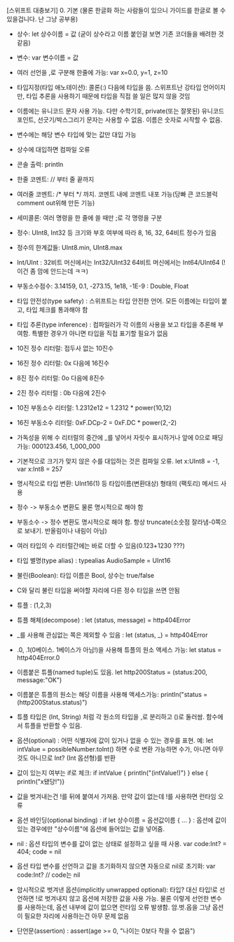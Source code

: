 [스위프트 대충보기] 0. 기본
(물론 한글화 하는 사람들이 있으니 가이드를 한글로 볼 수 있을겁니다. 난 그냥 공부용)

- 상수: let 상수이름 = 값 (굳이 상수라고 이름 붙인걸 보면 기존 코더들을 배려한 것 같음)

- 변수: var 변수이름 = 값

- 여러 선언을 ,로 구분해 한줄에 가능: var x=0.0, y=1, z=10

- 타입지정(타입 애노테이션): 콜론(:) 다음에 타입을 씀. 스위프트난 강타입 언어이지만, 타입 추론을 사용하기 때문에 타입을 직접 쓸 일은 많지 않을 것임

- 이름에는 유니코드 문자 사용 가능. 다만 수학기호, private(또는 잘못된) 유니코드 포인트, 선긋기/박스그리기 문자는 사용할 수 없음. 이름은 숫자로 시작할 수 없음.

- 변수에는 해당 변수 타입에 맞는 값만 대입 가능

- 상수에 대입하면 컴파일 오류

- 콘솔 출력: println

- 한줄 코멘트: // 부터 줄 끝까지

- 여러줄 코멘트: /* 부터 */ 까지. 코멘트 내에 코멘트 내포 가능(당빠 큰 코드블럭 comment out위해 만든 기능)

- 세미콜론: 여러 명령을 한 줄에 쓸 때만 ;로 각 명령을 구분

- 정수: UInt8, Int32 등 크기와 부호 여부에 따라 8, 16, 32, 64비트 정수가 있음

- 정수의 한계값들: UInt8.min, UInt8.max

- Int/UInt : 32비트 머신에서는 Int32/UInt32 64비트 머신에서는 Int64/UInt64 (! 이건 좀 맘에 안드는데 ㅋㅋ)

- 부동소수점수: 3.14159, 0.1, -273.15, 1e18, -1E-9 : Double, Float

- 타입 안전성(type safety) : 스위프트는 타입 안전한 언어. 모든 이름에는 타입이 붙고, 타입 체크를 통과해야 함

- 타입 추론(type inference) : 컴파일러가 각 이름의 사용을 보고 타입을 추론해 부여함. 특별한 경우가 아니면 타입을 직접 표기할 필요가 없음

- 10진 정수 리터럴: 접두사 없는 10진수

- 16진 정수 리터럴: 0x 다음에 16진수

- 8진 정수 리터럴: 0o 다음에 8진수

- 2진 정수 리터럴 : 0b 다음에 2진수

- 10진 부동소수 리터럴: 1.2312e12 = 1.2312 * power(10,12)

- 16진 부동소수 리터럴: 0xF.DCp-2 = 0xF.DC * power(2,-2)

- 가독성을 위해 수 리터럴의 중간에 _를 넣어서 자릿수 표시하거나 앞에 0으로 패딩 가능: 000123.456, 1_000_000

- 기본적으로 크기가 맞지 않은 수를 대입하는 것은 컴파일 오류. let x:UInt8 = -1, var x:Int8 = 257

- 명시적으로 타입 변환: UInt16(1) 등 타입이름(변환대상) 형태의 (팩토리) 메서드 사용

- 정수 -> 부동소수 변환도 물론 명시적으로 해야 함

- 부동소수 -> 정수 변환도 명시적으로 해야 함. 항상 truncate(소숫점 잘라냄-0쪽으로 보내기. 반올림이나 내림이 아님)

- 여러 타입의 수 리터럴간에는 바로 더할 수 있음(0.123+1230 ???)

- 타입 별명(type alias) : typealias AudioSample = UInt16

- 불린(Boolean): 타입 이름은 Bool, 상수는 true/false

- C와 달리 불린 타입을 써야할 자리에 다른 정수 타입을 쓰면 안됨

- 튜플 : (1,2,3)

- 튜플 해체(decompose) : let (status, message) = http404Error

- _를 사용해 관심없는 쪽은 제외할 수 있음 : let (status, _) = http404Error

- .0, .1(0베이스. 1베이스가 아님!)을 사용해 튜플의 원소 액세스 가능: let status = http404Error.0

- 이름붙은 튜플(named tuple)도 있음. let http200Status = (status:200, message:"OK")

- 이름붙은 튜플의 원소는 해당 이름을 사용해 액세스가능: println("status = \(http200Status.status)")

- 튜플 타입은 (Int, String) 처럼 각 원소의 타입을 ,로 분리하고 ()로 둘러쌈. 함수에서 튜플을 반환할 수 있음.

- 옵션(optional) : 어떤 식별자에 값이 있거나 없을 수 있는 경우를 표현. 예: let intValue = possibleNumber.toInt() 하면 수로 변환 가능하면 수가, 아니면 아무것도 아니므로 Int? (Int 옵션형)를 반환

- 값이 있는지 여부는 if로 체크: if intValue { println("\(intValue!)") } else { println("x됐당!")}

- 값을 벗겨내는건 !를 뒤에 붙여서 가져옴. 만약 값이 없는데 !를 사용하면 런타임 오류

- 옵션 바인딩(optional binding) : if let 상수이름 = 옵션값이름 { ... }  : 옵션에 값이 있는 경우에만 "상수이름"에 옵션에 들어있는 값을 넣어줌.

- nil : 옵션 타입의 변수를 값이 없는 상태로 설정하고 싶을 때 사용. var code:Int? = 404; code = nil

- 옵션 타입 변수를 선언하고 값을 초기화하지 않으면 자동으로 nil로 초기화: var code:Int? // code는 nil

- 암시적으로 벗겨낸 옵션(implicitly unwrapped optional): 타입? 대신 타입!로 선언하면 !로 벗겨내지 않고 옵션에 저장한 값을 사용 가능. 물론 이렇게 선언한 변수를 사용하는데, 옵션 내부에 값이 없으면 런타임 오류 발생함. 암.벗.옵을 그냥 옵션이 필요한 자리에 사용하는건 아무 문제 없음

- 단언문(assertion) : assert(age >= 0, "나이는 0보다 작을 수 없음")



